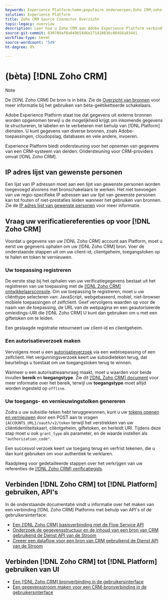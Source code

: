 ```yaml
---
keywords: Experience Platform;home;populaire onderwerpen;Zoho CRM;zoho crm;Zoho;zoho
solution: Experience Platform
title: Zoho CRM Source Connector Overzicht
topic-legacy: overview
description: Leer hoe u Zoho CRM aan Adobe Experience Platform verbindt gebruikend APIs of het gebruikersinterface.
source-git-commit: 030789af0a049b54d6e271410836c08456a83441
workflow-type: tm+mt
source-wordcount: '549'
ht-degree: 0%

---
```


# (bèta) [!DNL Zoho CRM]

>[!NOTE]
>
>De [!DNL Zoho CRM] De bron is in bèta. Zie de [Overzicht van bronnen](../../home.md#terms-and-conditions) voor meer informatie bij het gebruiken van bèta-geëtiketteerde schakelaars.

Adobe Experience Platform staat toe dat gegevens uit externe bronnen worden opgenomen terwijl u de mogelijkheid krijgt om inkomende gegevens te structureren, te labelen en te verbeteren met behulp van [!DNL Platform] diensten. U kunt gegevens van diverse bronnen, zoals Adobe-toepassingen, cloudopslag, databases en vele andere, invoeren.

Experience Platform biedt ondersteuning voor het opnemen van gegevens van een CRM-systeem van derden. Ondersteuning voor CRM-providers omvat [!DNL Zoho CRM].

## IP adres lijst van gewenste personen

Een lijst van IP adressen moet aan een lijst van gewenste personen worden toegevoegd alvorens met bronschakelaars te werken. Het niet toevoegen van uw regio-specifieke IP adressen aan uw lijst van gewenste personen kan tot fouten of niet-prestaties leiden wanneer het gebruiken van bronnen. Zie de [IP adres lijst van gewenste personen](../../ip-address-allow-list.md) voor meer informatie.

## Vraag uw verificatiereferenties op voor [!DNL Zoho CRM]

Voordat u gegevens van uw [!DNL Zoho CRM] account aan Platform, moet u eerst uw gegevens ophalen om uw [!DNL Zoho CRM] bron. Voer de onderstaande stappen uit om uw client-id, clientgeheim, toegangstoken op te halen en token te vernieuwen.

### Uw toepassing registreren

De eerste stap bij het ophalen van uw verificatiegegevens bestaat uit het registreren van uw toepassing met de [[!DNL Zoho CRM] ontwikkelaarsconsole](https://accounts.zoho.com/). Om uw toepassing te registreren, moet u uw cliënttype selecteren van: JavaScript, webgebaseerd, mobiel, niet-browser mobiele toepassingen of zelfclient. Geef vervolgens waarden op voor de naam van de toepassing, de URL van de webpagina en een geautoriseerde omleidings-URI die [!DNL Zoho CRM] U kunt dan gebruiken om u met een giftetoken om te leiden.

Een geslaagde registratie retourneert uw client-id en clientgeheim.

### Een autorisatieverzoek maken

Vervolgens moet u een [autorisatieverzoek](https://www.zoho.com/crm/developer/docs/api/v2/auth-request.html) via een webtoepassing of een zelfclient. Het vergunningsverzoek keert uw subsidieteken terug, dat beurtelings u toestaat om uw toegangstoken terug te winnen.

Wanneer u een autorisatieaanvraag maakt, moet u waarden voor beide invullen **bereik** en **toegangstype**. Zie dit [[!DNL Zoho CRM] document](https://www.zoho.com/crm/developer/docs/api/v2/scopes.html) voor meer informatie over het bereik, terwijl uw **toegangstype** moet altijd worden ingesteld op `offline`.

### Uw toegangs- en vernieuwingstolken genereren

Zodra u uw subsidie-teken hebt teruggewonnen, kunt u uw [tokens openen en vernieuwen](https://www.zoho.com/crm/developer/docs/api/v2/access-refresh.html) door een POST aan te vragen `{ACCOUNTS_URL}/oauth/v2/token` terwijl het verstrekken van uw cliëntidentiteitskaart, cliëntgeheim, giftetoken, en herleidt URI. Tijdens deze stap moet u ook `grant_type` als parameter, en de waarde instellen als `"authorization_code"`.

Een succesvol verzoek keert uw toegang terug en verfrist tekenen, die u dan kunt gebruiken om voor authentiek te verklaren.

Raadpleeg voor gedetailleerde stappen over het verkrijgen van uw referenties de [[!DNL Zoho CRM] verificatiegids](https://www.zoho.com/crm/developer/docs/api/v2/oauth-overview.html).

## Verbinden [!DNL Zoho CRM] tot [!DNL Platform] gebruiken, API&#39;s

In de onderstaande documentatie vindt u informatie over het maken van een verbinding [!DNL Zoho CRM] Platforms met behulp van API&#39;s of de gebruikersinterface:

- [Een [!DNL Zoho CRM] basisverbinding met de Flow Service API](../../tutorials/api/create/crm/zoho.md)
- [Onderzoek de gegevensstructuur en de inhoud van een bron van CRM gebruikend de Dienst API van de Stroom](../../tutorials/api/explore/crm.md)
- [Creeer een dataflow voor een bron van CRM gebruikend de Dienst API van de Stroom](../../tutorials/api/collect/crm.md)

## Verbinden [!DNL Zoho CRM] tot [!DNL Platform] gebruiken van UI

- [Een [!DNL Zoho CRM] bronverbinding in de gebruikersinterface](../../tutorials/ui/create/crm/zoho.md)
- [Een gegevensstroom maken voor een CRM-bronverbinding in de gebruikersinterface](../../tutorials/ui/dataflow/crm.md)
